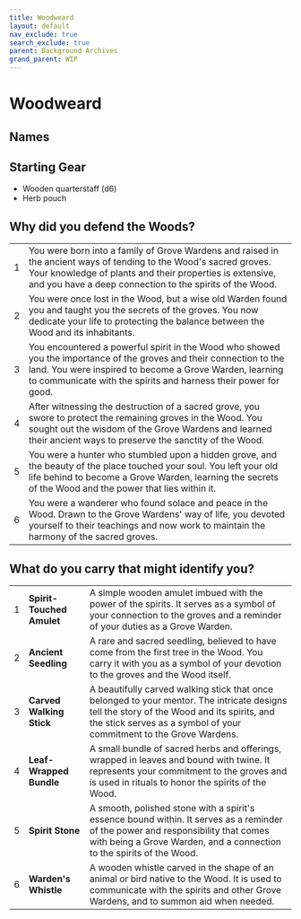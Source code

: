 ```yaml
---
title: Woodweard
layout: default
nav_exclude: true
search_exclude: true
parent: Background Archives
grand_parent: WIP
---
```


# Woodweard

>

## Names


## Starting Gear

- Wooden quarterstaff (d6)
- Herb pouch

## Why did you defend the Woods?

|      |                                                              |
| ---- | ------------------------------------------------------------ |
| 1    | You were born into a family of Grove Wardens and raised in the ancient ways of tending to the Wood's sacred groves. Your knowledge of plants and their properties is extensive, and you have a deep connection to the spirits of the Wood. |
| 2    | You were once lost in the Wood, but a wise old Warden found you and taught you the secrets of the groves. You now dedicate your life to protecting the balance between the Wood and its inhabitants. |
| 3    | You encountered a powerful spirit in the Wood who showed you the importance of the groves and their connection to the land. You were inspired to become a Grove Warden, learning to communicate with the spirits and harness their power for good. |
| 4    | After witnessing the destruction of a sacred grove, you swore to protect the remaining groves in the Wood. You sought out the wisdom of the Grove Wardens and learned their ancient ways to preserve the sanctity of the Wood. |
| 5    | You were a hunter who stumbled upon a hidden grove, and the beauty of the place touched your soul. You left your old life behind to become a Grove Warden, learning the secrets of the Wood and the power that lies within it. |
| 6    | You were a wanderer who found solace and peace in the Wood. Drawn to the Grove Wardens' way of life, you devoted yourself to their teachings and now work to maintain the harmony of the sacred groves. |

## What do you carry that might identify you?

|      |                           |                                                              |
| ---- | ------------------------- | ------------------------------------------------------------ |
| 1    | **Spirit-Touched Amulet** | A simple wooden amulet imbued with the power of the spirits. It serves as a symbol of your connection to the groves and a reminder of your duties as a Grove Warden. |
| 2    | **Ancient Seedling**      | A rare and sacred seedling, believed to have come from the first tree in the Wood. You carry it with you as a symbol of your devotion to the groves and the Wood itself. |
| 3    | **Carved Walking Stick**  | A beautifully carved walking stick that once belonged to your mentor. The intricate designs tell the story of the Wood and its spirits, and the stick serves as a symbol of your commitment to the Grove Wardens. |
| 4    | **Leaf-Wrapped Bundle**   | A small bundle of sacred herbs and offerings, wrapped in leaves and bound with twine. It represents your commitment to the groves and is used in rituals to honor the spirits of the Wood. |
| 5    | **Spirit Stone**          | A smooth, polished stone with a spirit's essence bound within. It serves as a reminder of the power and responsibility that comes with being a Grove Warden, and a connection to the spirits of the Wood. |
| 6    | **Warden's Whistle**      | A wooden whistle carved in the shape of an animal or bird native to the Wood. It is used to communicate with the spirits and other Grove Wardens, and to summon aid when needed. |
